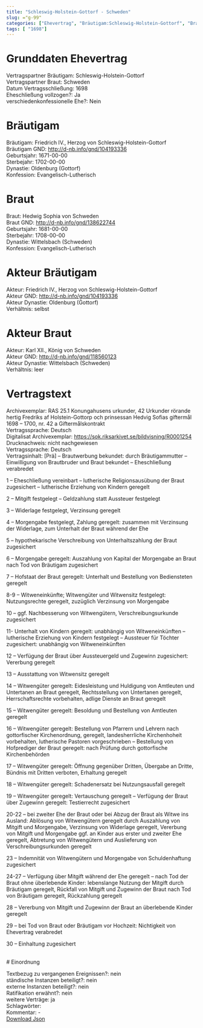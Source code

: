 ```yaml
---
title: "Schleswig-Holstein-Gottorf - Schweden"
slug: ="g-99"
categories: ["Ehevertrag", "Bräutigam:Schleswig-Holstein-Gottorf", "Braut: Schweden", "Eheschließung vollzogen?:Ja", "verschiedenkonfessionelle Ehe?:Nein", "Dynastie Bräutigam:Oldenburg (Gottorf)", "Akteur Bräutigam:Friedrich IV., Herzog von Schleswig-Holstein-Gottorf", "Akteur Braut:Karl XII., König von Schweden", "Textbezug?:nein", "Ständisch?:nein", "Ratifikation?:nein", "Sonstiges?:ja", "Bräutigam:Schleswig-Holstein-Gottorf", "Braut: Schweden"]
tags: [ "1698"]
---
```

<!--more-->

# Grunddaten Ehevertrag

Vertragspartner Bräutigam: Schleswig-Holstein-Gottorf<br>
Vertragspartner Braut: Schweden<br>
Datum Vertragsschließung: 1698<br>
Eheschließung vollzogen?: Ja<br>
verschiedenkonfessionelle Ehe?: Nein<br>
# Bräutigam

Bräutigam: Friedrich IV., Herzog von Schleswig-Holstein-Gottorf<br>
Bräutigam GND: http://d-nb.info/gnd/104193336<br>
Geburtsjahr: 1671-00-00<br>
Sterbejahr: 1702-00-00<br>
Dynastie: Oldenburg (Gottorf)<br>
Konfession: Evangelisch-Lutherisch<br>
# Braut

Braut: Hedwig Sophia von Schweden<br>
Braut GND: http://d-nb.info/gnd/138622744<br>
Geburtsjahr: 1681-00-00<br>
Sterbejahr: 1708-00-00<br>
Dynastie: Wittelsbach (Schweden)<br>
Konfession: Evangelisch-Lutherisch<br>
# Akteur Bräutigam

Akteur: Friedrich IV., Herzog von Schleswig-Holstein-Gottorf<br>
Akteur GND: http://d-nb.info/gnd/104193336<br>
Akteur Dynastie: Oldenburg (Gottorf)<br>
Verhältnis: selbst<br>
# Akteur Braut

Akteur: Karl XII., König von Schweden<br>
Akteur GND: http://d-nb.info/gnd/118560123<br>
Akteur Dynastie: Wittelsbach (Schweden)<br>
Verhältnis: leer<br>
# Vertragstext

Archivexemplar: RAS 25.1 Konungahusens urkunder, 42 Urkunder rörande hertig Fredriks af Holstein-Gottorp och prinsessan Hedvig Sofias giftermål 1698 – 1700, nr. 42 a Giftermålskontrakt<br>
Vertragssprache: Deutsch<br>
Digitalisat Archivexemplar: https://sok.riksarkivet.se/bildvisning/R0001254<br>
Drucknachweis: nicht nachgewiesen<br>
Vertragssprache: Deutsch<br>
Vertragsinhalt: [Prä] – Brautwerbung bekundet: durch Bräutigammutter – Einwilligung von Brautbruder und Braut bekundet – Eheschließung verabredet

1 – Eheschließung vereinbart – lutherische Religionsausübung der Braut zugesichert – lutherische Erziehung von Kindern geregelt

2 – Mitgift festgelegt – Geldzahlung statt Aussteuer festgelegt

3 – Widerlage festgelegt, Verzinsung geregelt

4 – Morgengabe festgelegt, Zahlung geregelt: zusammen mit Verzinsung der Widerlage, zum Unterhalt der Braut während der Ehe

5 – hypothekarische Verschreibung von Unterhaltszahlung der Braut zugesichert

6 – Morgengabe geregelt: Auszahlung von Kapital der Morgengabe an Braut nach Tod von Bräutigam zugesichert

7 – Hofstaat der Braut geregelt: Unterhalt und Bestellung von Bediensteten geregelt

8-9 – Witweneinkünfte; Witwengüter und Witwensitz festgelegt: Nutzungsrechte geregelt, zuzüglich Verzinsung von Morgengabe

10 – ggf. Nachbesserung von Witwengütern, Verschreibungsurkunde zugesichert

11- Unterhalt von Kindern geregelt: unabhängig von Witweneinkünften – lutherische Erziehung von Kindern festgelegt – Aussteuer für Töchter zugesichert: unabhängig von Witweneinkünften

12 – Verfügung der Braut über Aussteuergeld und Zugewinn zugesichert: Vererbung geregelt

13 – Ausstattung von Witwensitz geregelt

14 – Witwengüter geregelt: Eidesleistung und Huldigung von Amtleuten und Untertanen an Braut geregelt, Rechtsstellung von Untertanen geregelt, Herrschaftsrechte vorbehalten, adlige Dienste an Braut geregelt

15 – Witwengüter geregelt: Besoldung und Bestellung von Amtleuten geregelt

16 – Witwengüter geregelt: Bestellung von Pfarrern und Lehrern nach gottorfischer Kirchenordnung, geregelt, landesherrliche Kirchenhoheit vorbehalten, lutherische Pastoren vorgeschrieben – Bestellung von Hofprediger der Braut geregelt: nach Prüfung durch gottorfische Kirchenbehörden

17 – Witwengüter geregelt: Öffnung gegenüber Dritten, Übergabe an Dritte, Bündnis mit Dritten verboten, Erhaltung geregelt

18 – Witwengüter geregelt: Schadenersatz bei Nutzungsausfall geregelt

19 – Witwengüter geregelt: Vertauschung geregelt – Verfügung der Braut über Zugewinn geregelt: Testierrecht zugesichert

20-22 – bei zweiter Ehe der Braut oder bei Abzug der Braut als Witwe ins Ausland: Ablösung von Witwengütern geregelt durch Auszahlung von Mitgift und Morgengabe, Verzinsung von Widerlage geregelt, Vererbung von Mitgift und Morgengabe ggf. an Kinder aus erster und zweiter Ehe geregelt, Abtretung von Witwengütern und Auslieferung von Verschreibungsurkunden geregelt

23 – Indemnität von Witwengütern und Morgengabe von Schuldenhaftung zugesichert

24-27 – Verfügung über Mitgift während der Ehe geregelt – nach Tod der Braut ohne überlebende Kinder: lebenslange Nutzung der Mitgift durch Bräutigam geregelt, Rückfall von Mitgift und Zugewinn der Braut nach Tod von Bräutigam geregelt, Rückzahlung geregelt

28 – Vererbung von Mitgift und Zugewinn der Braut an überlebende Kinder geregelt

29 – bei Tod von Braut oder Bräutigam vor Hochzeit: Nichtigkeit von Ehevertrag verabredet

30 – Einhaltung zugesichert

<br>
# Einordnung

Textbezug zu vergangenen Ereignissen?: nein<br>
ständische Instanzen beteiligt?: nein<br>
externe Instanzen beteiligt?: nein<br>
Ratifikation erwähnt?: nein<br>
weitere Verträge: ja<br>
Schlagwörter: <br>
Kommentar: -<br>
[Download Json](/vertraege/vertrag-99.json)